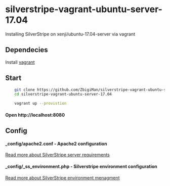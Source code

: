 # silverstripe-vagrant-ubuntu-server-17.04
Installing SilverStripe on xenji/ubuntu-17.04-server via vagrant

## Dependecies

Install [vagrant](https://www.vagrantup.com/downloads.html) 

## Start
```bash
    git clone https://github.com/ZbigiMan/silverstripe-vagrant-ubuntu-server-17.04
    cd silverstripe-vagrant-ubuntu-server-17.04

    vagrant up --provistion 
```

#### Open http://localhost:8080

## Config

#### _config/apache2.conf - Apache2 configuration
[Read more about SilverStripe server requirements](https://docs.silverstripe.org/en/3/getting_started/server_requirements/)

#### _config/_ss_environment.php - Silverstripe environment configuration
[Read more about SilverStripe environment menagment](https://docs.silverstripe.org/en/3/getting_started/environment_management/)

